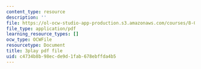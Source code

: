 ```yaml
---
content_type: resource
description: ''
file: https://ol-ocw-studio-app-production.s3.amazonaws.com/courses/8-01sc-classical-mechanics-fall-2016/c4734b8b98ecde9d1fab678ebffda4b5_yA203Lrd39E.pdf
file_type: application/pdf
learning_resource_types: []
ocw_type: OCWFile
resourcetype: Document
title: 3play pdf file
uid: c4734b8b-98ec-de9d-1fab-678ebffda4b5
---
```

